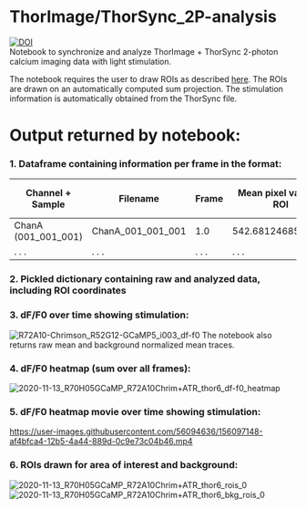 # ThorImage/ThorSync_2P-analysis
[![DOI](https://zenodo.org/badge/275931002.svg)](https://zenodo.org/badge/latestdoi/275931002)  
Notebook to synchronize and analyze ThorImage + ThorSync 2-photon calcium imaging data with light stimulation.  

The notebook requires the user to draw ROIs as described [here](https://github.com/lauraluebbert/confocal_z-stack_analysis/blob/master/README.md). The ROIs are drawn on an automatically computed sum projection. The stimulation information is automatically obtained from the ThorSync file.

# Output returned by notebook:

### 1. Dataframe containing information per frame in the format:

Channel + Sample	 | Filename	        | Frame	|Mean pixel value in ROI | Mean pixel value in bkg area |	Norm_mean_pixel_value_in_ROI |	Time passed (s) |	dF/F0	| LED (ON/OFF)|
-------------------|------------------|-------|------------------------|------------------------------|------------------------------|------------------|-------|-------------|
ChanA (001_001_001)| ChanA_001_001_001|	1.0	  |542.6812468577175	     | 541.7430997876858	          |0.9381470700317323.           |	0.0             |	0.95  |	0           |
. . .              | . . .            |	. . . |. . .	                 | . . .	                      |. . .	                       |	. . .           |	. . .	| . . .       |

### 2. Pickled dictionary containing raw and analyzed data, including ROI coordinates

### 3. dF/F0 over time showing stimulation:
![R72A10-Chrimson_R52G12-GCaMP5_i003_df-f0](https://user-images.githubusercontent.com/56094636/156092081-a81363a3-789d-4090-9104-e7ad5bd791df.png)
The notebook also returns raw mean and background normalized mean traces.

### 4. dF/F0 heatmap (sum over all frames):
![2020-11-13_R70H05GCaMP_R72A10Chrim+ATR_thor6_df-f0_heatmap](https://user-images.githubusercontent.com/56094636/156091730-463c4883-5d9b-494a-944d-a6a562c62710.png)

### 5. dF/F0 heatmap movie over time showing stimulation:
https://user-images.githubusercontent.com/56094636/156097148-af4bfca4-12b5-4a44-889d-0c9e73c04b46.mp4

### 6. ROIs drawn for area of interest and background:
![2020-11-13_R70H05GCaMP_R72A10Chrim+ATR_thor6_rois_0](https://user-images.githubusercontent.com/56094636/156091221-d2ebeef5-7a64-40b5-a63c-8d4f2858223c.png)
![2020-11-13_R70H05GCaMP_R72A10Chrim+ATR_thor6_bkg_rois_0](https://user-images.githubusercontent.com/56094636/156091196-315b928f-a331-4093-9131-3eda1ace2a77.png)
